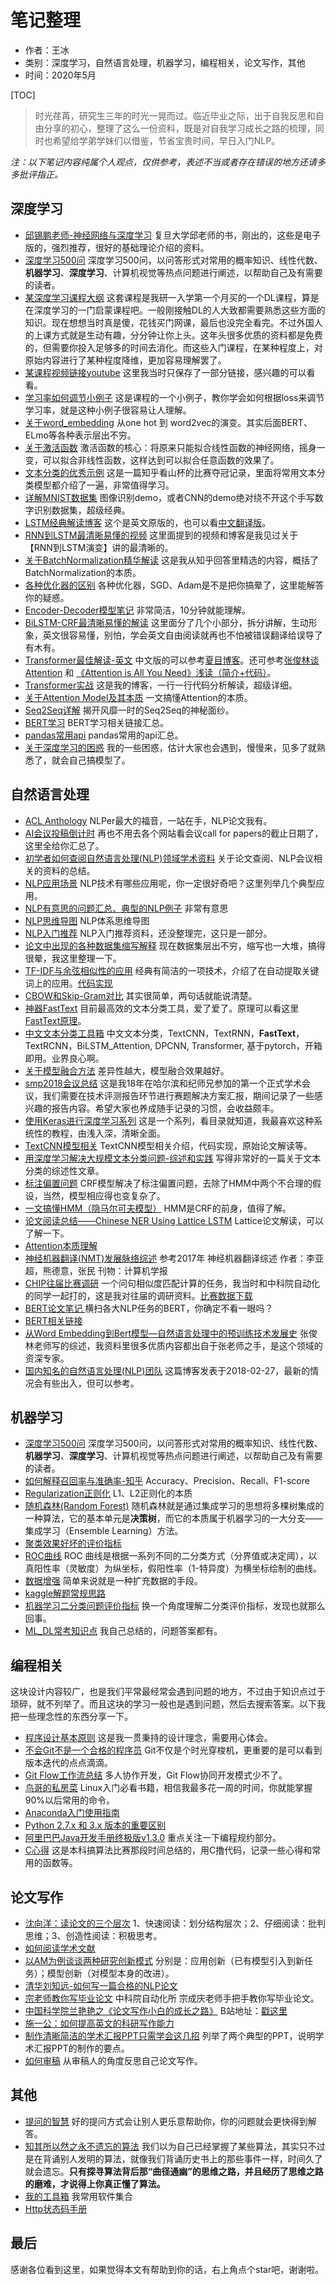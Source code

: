 # 笔记整理

- 作者：王冰
- 类别：深度学习，自然语言处理，机器学习，编程相关，论文写作，其他
- 时间：2020年5月

[TOC]

> 时光荏苒，研究生三年的时光一晃而过。临近毕业之际，出于自我反思和自由分享的初心，整理了这么一份资料，既是对自我学习成长之路的梳理，同时也希望给学弟学妹们以借鉴，节省宝贵时间，早日入门NLP。
>

*注：以下笔记内容纯属个人观点，仅供参考，表述不当或者存在错误的地方还请多多批评指正。*

## 深度学习

- [邱锡鹏老师-神经网络与深度学习](https://nndl.github.io/)  复旦大学邱老师的书，刚出的，这些是电子版的，强烈推荐，很好的基础理论介绍的资料。
- [深度学习500问](https://github.com/scutan90/DeepLearning-500-questions) 深度学习500问，以问答形式对常用的概率知识、线性代数、**机器学习**、**深度学习**、计算机视觉等热点问题进行阐述，以帮助自己及有需要的读者。
- [某深度学习课程大纲](deeplearning/某深度学习课程大纲.pdf) 这套课程是我研一入学第一个月买的一个DL课程，算是在深度学习的一门启蒙课程吧。一般刚接触DL的人大致都需要熟悉这些方面的知识。现在想想当时真是傻，花钱买门网课，最后也没完全看完。不过外国人的上课方式就是生动有趣，分分钟让你上头。这年头很多优质的资料都是免费的，但需要你投入足够多的时间去消化。而这些入门课程，在某种程度上，对原始内容进行了某种程度降维，更加容易理解罢了。
- [某课程视频链接youtube](deeplearning/某课程视频链接youtube.pdf) 这里我当时只保存了一部分链接，感兴趣的可以看看。
- [学习率如何调节小例子](deeplearning/学习率如何调节小例子.pdf) 这是课程的一个小例子，教你学会如何根据loss来调节学习率，就是这种小例子很容易让人理解。
- [关于word_embedding](https://www.zhihu.com/question/32275069) 从one hot 到 word2vec的演变。其实后面BERT、ELmo等各种表示层出不穷。
- [关于激活函数](https://www.zhihu.com/question/22334626)  激活函数的核心：将原来只能拟合线性函数的神经网络，摇身一变，可以拟合非线性函数，这样达到可以拟合任意函数的效果了。
- [文本分类的优秀示例](https://zhuanlan.zhihu.com/p/28923961) 这是一篇知乎看山杯的比赛夺冠记录，里面将常用文本分类模型都介绍了一遍，非常值得学习。
- [详解MNIST数据集](deeplearning/详解MNIST数据集.pdf) 图像识别demo，或者CNN的demo绝对绕不开这个手写数字识别数据集，超级经典。
- [LSTM经典解读博客](http://colah.github.io/posts/2015-08-Understanding-LSTMs/) 这个是英文原版的，也可以看[中文翻译版](https://blog.csdn.net/qiu931110/article/details/69400501)。
- [RNN到LSTM最清晰易懂的视频](deeplearning/RNN到LSTM最清晰易懂的视频.pdf) 这里面提到的视频和博客是我见过关于【RNN到LSTM演变】讲的最清晰的。
- [关于BatchNormalization精华解读](deeplearning/BatchNormalization.pdf) 这是我从知乎回答里精选的内容，概括了BatchNormalization的本质。
- [各种优化器的区别](deeplearning/各种优化器的区别.pdf) 各种优化器，SGD、Adam是不是把你搞晕了，这里能解答你的疑惑。
- [Encoder-Decoder模型笔记](deeplearning/Encoder-Decoder模型笔记.pdf) 非常简洁，10分钟就能理解。
- [BiLSTM-CRF最清晰易懂的解读](https://github.com/createmomo/CRF-Layer-on-the-Top-of-BiLSTM) 这里面分了几个小部分，拆分讲解，生动形象，英文很容易懂，别怕，学会英文自由阅读就再也不怕被错误翻译给误导了有木有。
- [Transformer最佳解读-英文](https://jalammar.github.io/illustrated-transformer/) 中文版的可以参考[夏目博客](https://blog.csdn.net/qq_41664845/article/details/84969266)。还可参考[张俊林谈Attention](https://blog.csdn.net/malefactor/article/details/78767781) 和 [《Attention is All You Need》浅读（简介+代码）](https://kexue.fm/archives/4765)。
- [Transformer实战](https://wbbeyourself.github.io/2019/07/22/Transformer实战/) 这是我的博客，一行一行代码分析解读，超级详细。
- [关于Attention Model及其本质](https://blog.csdn.net/malefactor/article/details/50550211) 一文搞懂Attention的本质。
- [Seq2Seq详解](https://blog.csdn.net/Jerr__y/article/details/53749693) 揭开风靡一时的Seq2Seq的神秘面纱。
- [BERT学习](deeplearning/BERT学习.pdf) BERT学习相关链接汇总。
- [pandas常用api](deeplearning/pandas常用api.pdf)  pandas常用的api汇总。
- [关于深度学习的困惑](deeplearning/关于深度学习的困惑.pdf) 我的一些困惑，估计大家也会遇到，慢慢来，见多了就熟悉了，就会自己搞模型了。




## 自然语言处理

- [ACL Anthology](https://www.aclweb.org/anthology/)  NLPer最大的福音，一站在手，NLP论文我有。
- [AI会议投稿倒计时](https://aideadlin.es/?sub=ML,NLP,RO,SP,DM) 再也不用去各个网站看会议call for papers的截止日期了，这里全给你汇总了。
- [初学者如何查阅自然语言处理(NLP)领域学术资料](nlp/初学者如何查阅自然语言处理(NLP)领域学术资料.pdf) 关于论文查阅、NLP会议相关的资料的总结。
- [NLP应用场景](nlp/NLP应用场景.pdf) NLP技术有哪些应用呢，你一定很好奇吧？这里列举几个典型应用。
- [NLP有意思的问题汇总、典型的NLP例子](nlp/NLP有意思的问题汇总、典型的NLP例子.pdf) 非常有意思
- [NLP思维导图](nlp/NLP思维导图.pdf) NLP体系思维导图
- [NLP入门推荐](nlp/NLP入门推荐.pdf) NLP入门推荐资料，还没整理完，这只是一部分。
- [论文中出现的各种数据集缩写解释](nlp/论文中出现的各种数据集缩写解释.pdf) 现在数据集层出不穷，缩写也一大堆，搞得很晕，我这里整理一下。
- [TF-IDF与余弦相似性的应用](http://www.ruanyifeng.com/blog/2013/03/tf-idf.html) 经典有简洁的一项技术，介绍了在自动提取关键词上的应用。[代码实现](https://blog.csdn.net/liuxuejiang158blog/article/details/31360765)
- [CBOW和Skip-Gram对比](nlp/CBOW和Skip-Gram对比.pdf) 其实很简单，两句话就能说清楚。
- [神器FastText](nlp/神器FastText.pdf) 目前最高效的文本分类工具，爱了爱了。原理可以看这里[FastText原理](nlp/FastText原理.pdf)。
- [中文文本分类工具箱](https://github.com/649453932/Chinese-Text-Classification-Pytorch) 中文文本分类，TextCNN，TextRNN，**FastText**，TextRCNN，BiLSTM_Attention, DPCNN, Transformer, 基于pytorch，开箱即用。业界良心啊。
- [关于模型融合方法](nlp/关于模型融合方法.pdf) 差异性越大，模型融合效果越好。
- [smp2018会议总结](nlp/smp2018会议总结.pdf) 这是我18年在哈尔滨和纪师兄参加的第一个正式学术会议，我们需要在技术评测报告环节进行赛题解决方案汇报，期间记录了一些感兴趣的报告内容。希望大家也养成随手记录的习惯，会收益颇丰。
- [使用Keras进行深度学习系列](http://www.tensorflownews.com/2018/04/12/text-cnn/)  这是一个系列，看目录就知道，我最喜欢这种系统性的教程，由浅入深，清晰全面。
- [TextCNN模型相关](nlp/TextCNN模型相关.pdf) TextCNN模型相关介绍，代码实现，原始论文解读等。
- [用深度学习解决大规模文本分类问题-综述和实践](https://zhuanlan.zhihu.com/p/25928551) 写得非常好的一篇关于文本分类的综述性文章。
- [标注偏置问题](https://blog.csdn.net/happyzhouxiaopei/article/details/7960884) CRF模型解决了标注偏置问题，去除了HMM中两个不合理的假设，当然，模型相应得也变复杂了。
- [一文搞懂HMM（隐马尔可夫模型）](https://www.cnblogs.com/skyme/p/4651331.html)  HMM是CRF的前身，值得了解。
- [论文阅读总结——Chinese NER Using Lattice LSTM](https://blog.csdn.net/qq_32728345/article/details/81264853) Lattice论文解读，可以了解一下。
- [Attention本质理解](nlp/Attention本质理解.pdf)
- [神经机器翻译(NMT)发展脉络综述](nlp/神经机器翻译(NMT)发展脉络综述.pdf) 参考2017年 神经机器翻译综述  作者：李亚超，熊德意，张民 刊物：计算机学报
- [CHIP往届比赛调研](nlp/CHIP往届比赛调研.pdf) 一个问句相似度匹配计算的任务，我当时和中科院自动化的同学一起打的，这是我对往届的调研资料。[比赛数据下载](https://www.biendata.com/user/login/?next=/competition/chip2018/data/)
- [BERT论文笔记 ](https://mp.weixin.qq.com/s/oqCRswaOhAEJ9GYZwKaKYA) 横扫各大NLP任务的BERT，你确定不看一眼吗？
- [BERT相关链接](nlp/BERT相关链接.pdf) 
- [从Word Embedding到Bert模型—自然语言处理中的预训练技术发展史](https://zhuanlan.zhihu.com/p/49271699) 张俊林老师写的综述，我资料里很多优质内容都出自于张老师之手，是这个领域的资深专家。
- [国内知名的自然语言处理(NLP)团队](https://www.cnblogs.com/bymo/p/8479583.html)  这篇博客发表于2018-02-27，最新的情况会有些出入，但可以参考。

## 机器学习

- [深度学习500问](https://github.com/scutan90/DeepLearning-500-questions) 深度学习500问，以问答形式对常用的概率知识、线性代数、**机器学习**、**深度学习**、计算机视觉等热点问题进行阐述，以帮助自己及有需要的读者。
- [如何解释召回率与准确率-知乎](ml/如何解释召回率与准确率-知乎.pdf) Accuracy、Precision、Recall、F1-score
- [Regularization正则化](ml/Regularization正则化.pdf) L1、L2正则化的本质
- [随机森林(Random Forest)](ml/https://blog.csdn.net/ac540101928/article/details/51689505) 随机森林就是通过集成学习的思想将多棵树集成的一种算法，它的基本单元是**决策树**，而它的本质属于机器学习的一大分支——集成学习（Ensemble Learning）方法。
- [聚类效果好坏的评价指标](ml/https://blog.csdn.net/chixujohnny/article/details/51852633)
- [ROC曲线](https://www.cnblogs.com/webRobot/p/6803747.html) ROC 曲线是根据一系列不同的二分类方式（分界值或决定阈），以真阳性率（灵敏度）为纵坐标，假阳性率（1-特异度）为横坐标绘制的曲线。
- [数据增强](ml/数据增强.pdf) 简单来说就是一种扩充数据的手段。
- [kaggle解题常规思路](ml/kaggle解题常规思路.pdf)
- [机器学习二分类问题评价指标](ml/机器学习二分类问题评价指标.pdf) 换一个角度理解二分类评价指标，发现也就那么回事。
- [ML_DL常考知识点](ml/ML_DL常考知识点.pdf) 我自己总结的，问题答案都有。

## 编程相关

这块设计内容较广，也是我们平常最经常会遇到问题的地方，不过由于知识点过于琐碎，就不列举了。而且这块的学习一般也是遇到问题，然后去搜索答案。以下我把一些理念性的东西分享一下。


- [程序设计基本原则](program/程序设计基本原则.pdf) 这是我一贯秉持的设计理念，需要用心体会。
- [不会Git不是一个合格的程序员](https://www.liaoxuefeng.com/wiki/896043488029600/896067008724000) Git不仅是个时光穿梭机，更重要的是可以看到版本迭代的点点滴滴。
- [Git Flow工作流总结](https://www.jianshu.com/p/34b95c5eedb6) 多人协作开发，Git Flow协同开发模式少不了。
- [鸟哥的私房菜](http://cn.linux.vbird.org/linux_basic/linux_basic.php) Linux入门必看书籍，相信我最多花一周的时间，你就能掌握90%以后常用的命令。
- [Anaconda入门使用指南](https://www.jianshu.com/p/169403f7e40c)
- [Python 2.7.x 和 3.x 版本的重要区别](https://www.techug.com/post/the-difference-of-python2-and-python3.html)
- [阿里巴巴Java开发手册终极版v1.3.0](https://files-cdn.cnblogs.com/files/han-1034683568/%E9%98%BF%E9%87%8C%E5%B7%B4%E5%B7%B4Java%E5%BC%80%E5%8F%91%E6%89%8B%E5%86%8C%E7%BB%88%E6%9E%81%E7%89%88v1.3.0.pdf) 重点关注一下编程规约部分。
- [C心得](program/C心得.pdf) 这是本科搞算法比赛那段时间总结的，用C撸代码，记录一些心得和常用的函数等。

## 论文写作


- [沈向洋：读论文的三个层次](https://mp.weixin.qq.com/s?__biz=MzA5ODEzMjIyMA==&mid=2247501483&idx=1&sn=9b21f8e62fa2b4b33045900a1e721d30&chksm=9094cf38a7e3462ed5901bd8b0b8ebf99a892b31d75aa6eaf8b3c8cc7698b1d708fd0891ab3e&scene=0&xtrack=1&key=4154906fe631b34d38dd84006b7684c26b81516164b0db1ad41ed88e6b295a6b2c51f84b6e722a0d32a86cea9c417ee68b68cd81ed81f54d5f9b0bd8a312e6a0af10c3c39d4e36fe9c6dbc0065a88b6f&ascene=14&uin=MjU4MjA2NDQxMA%3D%3D&devicetype=Windows+10+x64&version=62090070&lang=zh_CN&exportkey=AYYm6Tp2Vj3c7ltB6nmt64I%3D&pass_ticket=q5HN3l%2Fjp0A9ZEhbo9%2BJ7Q8rb928KQ0pmv2cVGsT1W%2BtzONBEKHpJxh8UaoaMSi9)  1、快速阅读：划分结构层次；2、仔细阅读：批判思维；3、创造性阅读：积极思考。
- [如何阅读学术文献](paperwriting/如何阅读学术文献.pdf)
- [以AM为例谈谈两种研究创新模式](https://blog.csdn.net/malefactor/article/details/50583474) 分别是：应用创新（已有模型引入到新任务）；模型创新（对模型本身的改进）。
- [清华刘知远-如何写一篇合格的NLP论文](https://zhuanlan.zhihu.com/p/58752815) 
- [宗老师教你写毕业论文](http://www.nlpr.ia.ac.cn/cip/ZongReportandLecture/Reports/2014.02.27%20Writing.pdf) 中科院自动化所 宗成庆老师手把手教你写毕业论文。
- [中国科学院兰艳艳之《论文写作小白的成长之路》](https://zhuanlan.zhihu.com/p/135989892) B站地址：[戳这里](https://www.bilibili.com/video/BV1Up4y1C7cK)
- [施一公：如何提高英文的科研写作能力](http://www.cas.cn/xw/zjsd/201008/t20100812_2923299.shtml)
- [制作清晰简洁的学术汇报PPT只需学会这几招](paperwriting/制作清晰简洁的学术汇报PPT只需学会这几招.pdf)  列举了两个典型的PPT，说明学术汇报PPT的制作的要点。
- [如何审稿](paperwriting/如何审稿.pdf) 从审稿人的角度反思自己论文写作。
## 其他

- [提问的智慧](https://www.dianbo.org/9238/stone/tiwendezhihui.htm) 好的提问方式会让别人更乐意帮助你，你的问题就会更快得到解答。
- [知其所以然之永不遗忘的算法](https://www.jianshu.com/p/4a85875bf9cb)  我们以为自己已经掌握了某些算法，其实只不过是在背诵别人发明的算法，就像我们背诵历史书上的那些事件一样，时间久了就会遗忘。**只有探寻算法背后那“曲径通幽”的思维之路，并且经历了思维之路的磨难，才说得上你真正懂了算法。**
- [我的工具箱](other/我的工具箱.pdf) 我常用软件集合
- [Http状态码手册](https://www.tutorialspoint.com/http/pdf/http_status_codes.pdf)



## 最后

感谢各位看到这里，如果觉得本文有帮助到你的话，右上角点个star吧，谢谢啦。